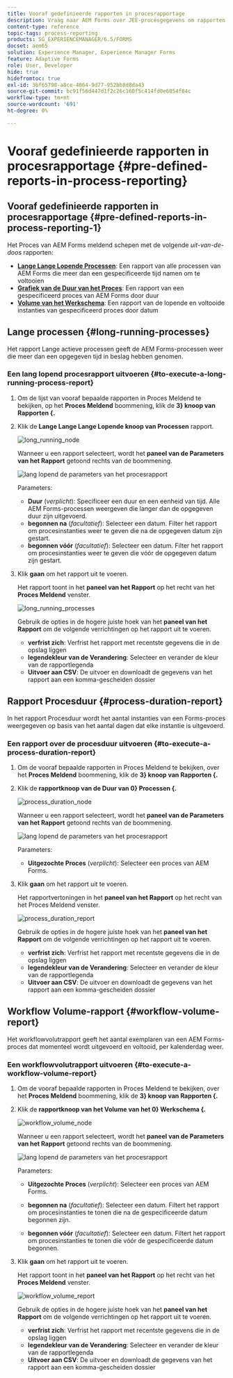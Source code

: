 ```yaml
---
title: Vooraf gedefinieerde rapporten in procesrapportage
description: Vraag naar AEM Forms over JEE-procesgegevens om rapporten te maken over langdurige processen, procesduur en workflowvolume
content-type: reference
topic-tags: process-reporting
products: SG_EXPERIENCEMANAGER/6.5/FORMS
docset: aem65
solution: Experience Manager, Experience Manager Forms
feature: Adaptive Forms
role: User, Developer
hide: true
hidefromtoc: true
exl-id: 3bf65798-a8ce-4864-9d77-952bb8d8da43
source-git-commit: bc91f56d447d1f2c26c160f5c414fd0e6054f84c
workflow-type: tm+mt
source-wordcount: '691'
ht-degree: 0%

---
```


# Vooraf gedefinieerde rapporten in procesrapportage {#pre-defined-reports-in-process-reporting}

## Vooraf gedefinieerde rapporten in procesrapportage {#pre-defined-reports-in-process-reporting-1}

Het Proces van AEM Forms meldend schepen met de volgende *uit-van-de-doos* rapporten:

* **[Lange Lange Lopende Processen](#long-running-processes)**: Een rapport van alle processen van AEM Forms die meer dan een gespecificeerde tijd namen om te voltooien
* **[Grafiek van de Duur van het Proces](#process-duration-report)**: Een rapport van een gespecificeerd proces van AEM Forms door duur
* **[Volume van het Werkschema](#workflow-volume-report)**: Een rapport van de lopende en voltooide instanties van gespecificeerd proces door datum

## Lange processen {#long-running-processes}

Het rapport Lange actieve processen geeft de AEM Forms-processen weer die meer dan een opgegeven tijd in beslag hebben genomen.

### Een lang lopend procesrapport uitvoeren {#to-execute-a-long-running-process-report}

1. Om de lijst van vooraf bepaalde rapporten in Proces Meldend te bekijken, op het **Proces Meldend** boommening, klik de **3} knoop van Rapporten {.**
1. Klik de **Lange Lange Lange Lopende knoop van Processen** rapport.

   ![ long_running_node ](assets/long_running_node.png)

   Wanneer u een rapport selecteert, wordt het **paneel van de Parameters van het Rapport** getoond rechts van de boommening.

   ![ lang lopend de parameters van het procesrapport ](assets/report_parameters_panel.png)

   Parameters:

   * **Duur** (*verplicht*): Specificeer een duur en een eenheid van tijd. Alle AEM Forms-processen weergeven die langer dan de opgegeven duur zijn uitgevoerd.
   * **begonnen na** (*facultatief*): Selecteer een datum. Filter het rapport om procesinstanties weer te geven die na de opgegeven datum zijn gestart.
   * **begonnen vóór** (*facultatief*): Selecteer een datum. Filter het rapport om procesinstanties weer te geven die vóór de opgegeven datum zijn gestart.

1. Klik **gaan** om het rapport uit te voeren.

   Het rapport toont in het **paneel van het Rapport** op het recht van het **Proces Meldend** venster.

   ![ long_running_processes ](assets/long_running_processes.png)

   Gebruik de opties in de hogere juiste hoek van het **paneel van het Rapport** om de volgende verrichtingen op het rapport uit te voeren.

   * **verfrist zich**: Verfrist het rapport met recentste gegevens die in de opslag liggen
   * **legendekleur van de Verandering**: Selecteer en verander de kleur van de rapportlegenda
   * **Uitvoer aan CSV**: De uitvoer en downloadt de gegevens van het rapport aan een komma-gescheiden dossier

## Rapport Procesduur  {#process-duration-report}

In het rapport Procesduur wordt het aantal instanties van een Forms-proces weergegeven op basis van het aantal dagen dat elke instantie is uitgevoerd.

### Een rapport over de procesduur uitvoeren {#to-execute-a-process-duration-report}

1. Om de vooraf bepaalde rapporten in Proces Meldend te bekijken, over het **Proces Meldend** boommening, klik de **3} knoop van Rapporten {.**
1. Klik de **rapportknoop van de Duur van 0} Processen {.**

   ![ process_duration_node ](assets/process_duration_node.png)

   Wanneer u een rapport selecteert, wordt het **paneel van de Parameters van het Rapport** getoond rechts van de boommening.

   ![ lang lopend de parameters van het procesrapport ](assets/process_duration_params.png)

   Parameters:

   * **Uitgezochte Proces** (*verplicht*): Selecteer een proces van AEM Forms.

1. Klik **gaan** om het rapport uit te voeren.

   Het rapportvertoningen in het **paneel van het Rapport** op het recht van het Proces Meldend venster.

   ![ process_duration_report ](assets/process_duration_report.png)

   Gebruik de opties in de hogere juiste hoek van het **paneel van het Rapport** om de volgende verrichtingen op het rapport uit te voeren.

   * **verfrist zich**: Verfrist het rapport met recentste gegevens die in de opslag liggen
   * **legendekleur van de Verandering**: Selecteer en verander de kleur van de rapportlegenda
   * **Uitvoer aan CSV**: De uitvoer en downloadt de gegevens van het rapport aan een komma-gescheiden dossier

## Workflow Volume-rapport {#workflow-volume-report}

Het workflowvolutrapport geeft het aantal exemplaren van een AEM Forms-proces dat momenteel wordt uitgevoerd en voltooid, per kalenderdag weer.

### Een workflowvolutrapport uitvoeren {#to-execute-a-workflow-volume-report}

1. Om de vooraf bepaalde rapporten in Proces Meldend te bekijken, over het **Proces Meldend** boommening, klik de **3} knoop van Rapporten {.**
1. Klik de **rapportknoop van het Volume van het 0} Werkschema {.**

   ![ workflow_volume_node ](assets/workflow_volume_node.png)

   Wanneer u een rapport selecteert, wordt het **paneel van de Parameters van het Rapport** getoond rechts van de boommening.

   ![ lang lopend de parameters van het procesrapport ](assets/workflow_volume_params.png)

   Parameters:

   * **Uitgezochte Proces** (*verplicht*): Selecteer een proces van AEM Forms.

   * **begonnen na** (*facultatief*): Selecteer een datum. Filtert het rapport om procesinstanties te tonen die na de gespecificeerde datum begonnen zijn.

   * **begonnen vóór** (*facultatief*): Selecteer een datum. Filtert het rapport om procesinstanties te tonen die vóór de gespecificeerde datum begonnen.

1. Klik **gaan** om het rapport uit te voeren.

   Het rapport toont in het **paneel van het Rapport** op het recht van het **Proces Meldend** venster.

   ![ workflow_volume_report ](assets/workflow_volume_report.png)

   Gebruik de opties in de hogere juiste hoek van het **paneel van het Rapport** om de volgende verrichtingen op het rapport uit te voeren.

   * **verfrist zich**: Verfrist het rapport met recentste gegevens die in de opslag liggen
   * **legendekleur van de Verandering**: Selecteer en verander de kleur van de rapportlegenda
   * **Uitvoer aan CSV**: De uitvoer en downloadt de gegevens van het rapport aan een komma-gescheiden dossier
